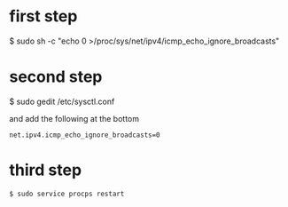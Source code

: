 # first step
$ sudo sh -c "echo 0 >/proc/sys/net/ipv4/icmp_echo_ignore_broadcasts"

# second step
$ sudo gedit /etc/sysctl.conf

and add the following at the bottom

```
net.ipv4.icmp_echo_ignore_broadcasts=0
```

# third step

```
$ sudo service procps restart
```
